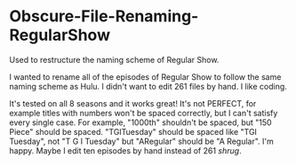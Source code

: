 # Obscure-File-Renaming-RegularShow
Used to restructure the naming scheme of Regular Show.

I wanted to rename all of the episodes of Regular Show to follow the same naming scheme as Hulu.
I didn't want to edit 261 files by hand.
I like coding.

It's tested on all 8 seasons and it works great! 
It's not PERFECT, for example titles with numbers won't be spaced correctly, but I can't satisfy every single case. For example, "1000th" shouldn't be spaced, but "150 Piece" should be spaced. "TGITuesday" should be spaced like "TGI Tuesday", not "T G I Tuesday" but "ARegular" should be "A Regular".
I'm happy. Maybe I edit ten episodes by hand instead of 261 *shrug*.